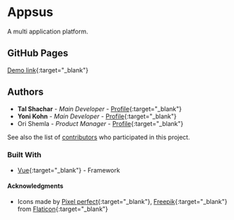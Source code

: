 # Appsus

A multi application platform.

## GitHub Pages

[Demo link](https://talshachar.github.io/appsus){:target="_blank"}

## Authors

* **Tal Shachar** - *Main Developer* - [Profile](https://github.com/talshachar){:target="_blank"}
* **Yoni Kohn** - *Main Developer* - [Profile](https://github.com/yonik94){:target="_blank"}
* Ori Shemla - *Product Manager* - [Profile](https://github.com/){:target="_blank"}

See also the list of [contributors](https://github.com/your/project/contributors) who participated in this project.

### Built With

* [Vue](https://vuejs.org/){:target="_blank"} - Framework

#### Acknowledgments

* Icons made by [Pixel perfect](https://www.flaticon.com/authors/pixel-perfect){:target="_blank"}, [Freepik](https://www.flaticon.com/authors/freepik){:target="_blank"} from [Flaticon](https://www.flaticon.com/){:target="_blank"}